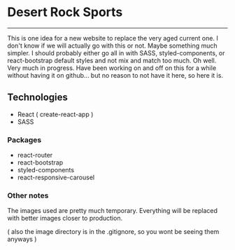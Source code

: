 # Desert Rock Sports
---
This is one idea for a new website to replace the very aged current one. I don't know if we will actually go with this or not. Maybe something much simpler. I should probably either go all in with SASS, styled-components, or react-bootstrap default styles and not mix and match too much. Oh well. Very much in progress. Have been working on and off on this for a while without having it on github... but no reason to not have it here, so here it is.

## Technologies
* React ( create-react-app )
* SASS

### Packages
* react-router
* react-bootstrap
* styled-components
* react-responsive-carousel

### Other notes
The images used are pretty much temporary. Everything will be replaced with better images closer to production.

( also the image directory is in the .gitignore, so you wont be seeing them anyways )